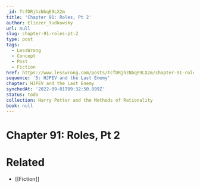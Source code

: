 ```yaml
---
_id: TcfDRjhzNbqE9LX2m
title: 'Chapter 91: Roles, Pt 2'
author: Eliezer_Yudkowsky
url: null
slug: chapter-91-roles-pt-2
type: post
tags:
  - LessWrong
  - Concept
  - Post
  - Fiction
href: https://www.lesswrong.com/posts/TcfDRjhzNbqE9LX2m/chapter-91-roles-pt-2
sequence: '5: HJPEV and the Last Enemy'
chapter: HJPEV and the Last Enemy
synchedAt: '2022-09-01T09:32:50.899Z'
status: todo
collection: Harry Potter and the Methods of Rationality
book: null
---
```


# Chapter 91: Roles, Pt 2


# Related

- [[Fiction]]